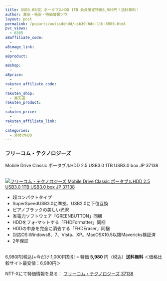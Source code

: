 ```yaml
---
title: USB3.0対応 ポータブルHDD 1TB 会員限定特価5,980円！送料無料！
author: 激安・格安・特価情報ツウ
layout: post
permalink: /pcparts/outsidehdd/usb30-hdd-1tb-5980.html
pvc_views:
  - 6305
a8affiliate_code:
  - 
a8image_link:
  - 
a8product:
  - 
a8shop:
  - 
a8price:
  - 
rakuten_affiliate_code:
  - 
rakuten_shop:
  - 楽天店
rakuten_product:
  - 
rakuten_price:
  - 
rakuten_affiliate_link:
  - 
categories:
  - 外付けHDD
---
```

### フリーコム・テクノロジーズ  
Mobile Drive Classic ポータブルHDD 2.5 USB3.0 1TB USB3.0 box JP 37138

<div class="img-bg2 img_L">
  <a href="http://px.a8.net/svt/ejp?a8mat=ZYP6S+8IMA3E+S1Q+BWGDT&#038;a8ejpredirect=http://nttxstore.jp/_II_FC14662430" target="_blank"><br /> <img border="0" alt="フリーコム・テクノロジーズ Mobile Drive Classic ポータブルHDD 2.5 USB3.0 1TB USB3.0 box JP 37138" src="http://i2.wp.com/image.nttxstore.jp/l2_images/F/FC/FC14662430.jpg?w=120" data-recalc-dims="1" /></a>
</div>

<!--more-->

  * 超コンパクトタイプ
  * SuperSpeedUSB3.0に準拠、USB2.0に下位互換
  * ピアノブラックの美しい光沢
  * 省電力ソフトウェア「GREENBUTTON」同梱
  * HDDをフォ-マットする「FHDFormatter」同梱
  * HDDの中身を完全に消去する「FHDEraser」同梱
  * 対応OS:Windows8、7、Vista、XP。MacOSX10.5以降Mavericks検証済
  * 2年保証

<br clear="all" />6,980円(税込)+今だけ:1,000円割引 = 特価 <span class="tokka-price"><strong>5,980</strong></span> 円（税込）**送料無料** ＜価格比較サイト最安値：6,980円＞  
  
NTT-Xにて特価情報を見る： <span class="fs150p"><a href="http://px.a8.net/svt/ejp?a8mat=ZYP6S+8IMA3E+S1Q+BWGDT&#038;a8ejpredirect=http://nttxstore.jp/_II_FC14662430" target="_blank">フリーコム・テクノロジーズ 37138</a></span>
